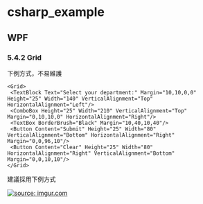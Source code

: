 # csharp_example


## WPF

### 5.4.2 Grid

下例方式，不易維護
```
<Grid>
 <TextBlock Text="Select your department:" Margin="10,10,0,0" Height="25" Width="140" VerticalAlignment="Top" HorizontalAlignment="Left"/>
 <ComboBox Height="25" Width="210" VerticalAlignment="Top" Margin="0,10,10,0" HorizontalAlignment="Right"/>
 <TextBox BorderBrush="Black" Margin="10,40,10,40"/>
 <Button Content="Submit" Height="25" Width="80" VerticalAlignment="Bottom" HorizontalAlignment="Right" Margin="0,0,96,10"/>
 <Button Content="Clear" Height="25" Width="80" HorizontalAlignment="Right" VerticalAlignment="Bottom" Margin="0,0,10,10"/>
</Grid>
```

建議採用下例方式


<a href="https://imgur.com/hfWmfIv"><img src="https://i.imgur.com/hfWmfIv.png" title="source: imgur.com" /></a>

